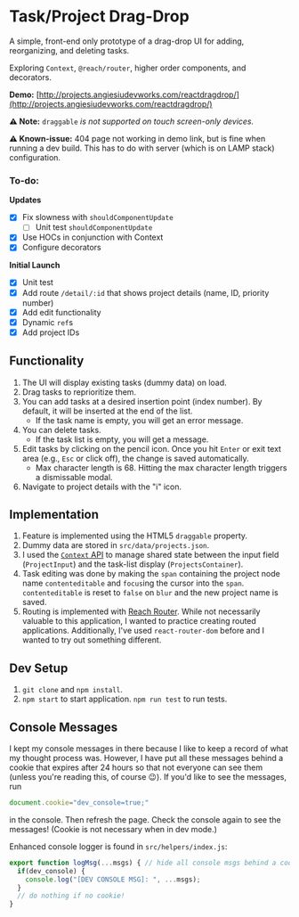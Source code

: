 # Task/Project Drag-Drop

A simple, front-end only prototype of a drag-drop UI for adding, reorganizing, and deleting tasks. 

Exploring `Context`, `@reach/router`, higher order components, and decorators.

**Demo:** [http://projects.angiesiudevworks.com/reactdragdrop/](http://projects.angiesiudevworks.com/reactdragdrop/)

**:warning: Note:** `draggable` _is not supported on touch screen-only devices._

**:warning: Known-issue:** 404 page not working in demo link, but is fine when running a dev build. This has to do with server (which is on LAMP stack) configuration.

### To-do:
**Updates**
* [x] Fix slowness with `shouldComponentUpdate`
  * [ ] Unit test `shouldComponentUpdate`
* [x] Use HOCs in conjunction with Context
* [x] Configure decorators

**Initial Launch**
* [x] Unit test
* [x] Add route `/detail/:id` that shows project details (name, ID, priority number)
* [x] Add edit functionality
* [x] Dynamic `ref`s
* [x] Add project IDs

## Functionality
1. The UI will display existing tasks (dummy data) on load.
2. Drag tasks to reprioritize them.
3. You can add tasks at a desired insertion point (index number). By default, it will be inserted at the end of the list.
    - If the task name is empty, you will get an error message.
4. You can delete tasks.
    - If the task list is empty, you will get a message.
5. Edit tasks by clicking on the pencil icon. Once you hit `Enter` or exit text area (e.g., `Esc` or click off), the change is saved automatically.
    - Max character length is 68. Hitting the max character length triggers a dismissable modal.
6. Navigate to project details with the "i" icon.

## Implementation
1. Feature is implemented using the HTML5 `draggable` property.
2. Dummy data are stored in `src/data/projects.json`.
3. I used the [`Context` API](https://reactjs.org/docs/context.html) to manage shared state between the input field (`ProjectInput`) and the task-list display (`ProjectsContainer`). 
4. Task editing was done by making the `span` containing the project node name `contenteditable` and `focus`ing the cursor into the `span`. `contenteditable` is reset to `false` on `blur` and the new project name is saved.
5. Routing is implemented with [Reach Router](https://reach.tech/router). While not necessarily valuable to this application, I wanted to practice creating routed applications. Additionally, I've used `react-router-dom` before and I wanted to try out something different.

## Dev Setup
1. `git clone` and `npm install`.
2. `npm start` to start application. `npm run test` to run tests.

## Console Messages
I kept my console messages in there because I like to keep a record of what my thought process was. However, I have put all these messages behind a cookie that expires after 24 hours so that not everyone can see them (unless you're reading this, of course :wink:). If you'd like to see the messages, run
```javascript
document.cookie="dev_console=true;"
```
in the console. Then refresh the page. Check the console again to see the messages! (Cookie is not necessary when in dev mode.)

Enhanced console logger is found in `src/helpers/index.js`:
```javascript
export function logMsg(...msgs) { // hide all console msgs behind a cookie
  if(dev_console) {
    console.log("[DEV CONSOLE MSG]: ", ...msgs);
  }
  // do nothing if no cookie!
}
```
